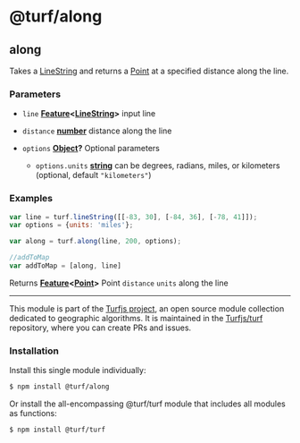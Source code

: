 # @turf/along

<!-- Generated by documentation.js. Update this documentation by updating the source code. -->

## along

Takes a [LineString][1] and returns a [Point][2] at a specified distance along the line.

### Parameters

*   `line` **[Feature][3]<[LineString][1]>** input line
*   `distance` **[number][4]** distance along the line
*   `options` **[Object][5]?** Optional parameters

    *   `options.units` **[string][6]** can be degrees, radians, miles, or kilometers (optional, default `"kilometers"`)

### Examples

```javascript
var line = turf.lineString([[-83, 30], [-84, 36], [-78, 41]]);
var options = {units: 'miles'};

var along = turf.along(line, 200, options);

//addToMap
var addToMap = [along, line]
```

Returns **[Feature][3]<[Point][2]>** Point `distance` `units` along the line

[1]: https://tools.ietf.org/html/rfc7946#section-3.1.4

[2]: https://tools.ietf.org/html/rfc7946#section-3.1.2

[3]: https://tools.ietf.org/html/rfc7946#section-3.2

[4]: https://developer.mozilla.org/docs/Web/JavaScript/Reference/Global_Objects/Number

[5]: https://developer.mozilla.org/docs/Web/JavaScript/Reference/Global_Objects/Object

[6]: https://developer.mozilla.org/docs/Web/JavaScript/Reference/Global_Objects/String

<!-- This file is automatically generated. Please don't edit it directly. If you find an error, edit the source file of the module in question (likely index.js or index.ts), and re-run "yarn docs" from the root of the turf project. -->

---

This module is part of the [Turfjs project](https://turfjs.org/), an open source module collection dedicated to geographic algorithms. It is maintained in the [Turfjs/turf](https://github.com/Turfjs/turf) repository, where you can create PRs and issues.

### Installation

Install this single module individually:

```sh
$ npm install @turf/along
```

Or install the all-encompassing @turf/turf module that includes all modules as functions:

```sh
$ npm install @turf/turf
```

